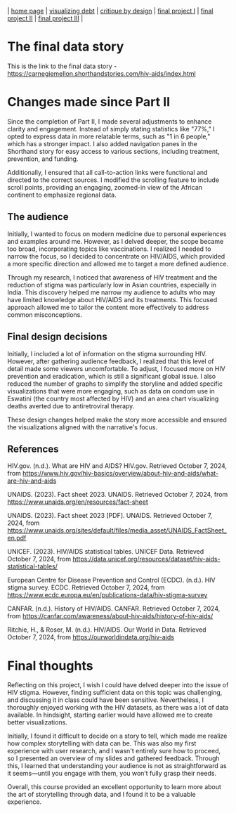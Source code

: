 | [home page](README.md) | [visualizing debt](visualizing-government-debt) | [critique by design](critique-by-design) | [final project I](final-project-part-one) | [final project II](final-project-part-two) | [final project III](final-project-part-three) |

# The final data story

This is the link to the final data story - 
https://carnegiemellon.shorthandstories.com/hiv-aids/index.html

# Changes made since Part II

Since the completion of Part II, I made several adjustments to enhance clarity and engagement. Instead of simply stating statistics like "77%," I opted to express data in more relatable terms, such as "1 in 6 people," which has a stronger impact. I also added navigation panes in the Shorthand story for easy access to various sections, including treatment, prevention, and funding.

Additionally, I ensured that all call-to-action links were functional and directed to the correct sources. I modified the scrolling feature to include scroll points, providing an engaging, zoomed-in view of the African continent to emphasize regional data.



## The audience

Initially, I wanted to focus on modern medicine due to personal experiences and examples around me. However, as I delved deeper, the scope became too broad, incorporating topics like vaccinations. I realized I needed to narrow the focus, so I decided to concentrate on HIV/AIDS, which provided a more specific direction and allowed me to target a more defined audience.

Through my research, I noticed that awareness of HIV treatment and the reduction of stigma was particularly low in Asian countries, especially in India. This discovery helped me narrow my audience to adults who may have limited knowledge about HIV/AIDS and its treatments. This focused approach allowed me to tailor the content more effectively to address common misconceptions.

## Final design decisions
Initially, I included a lot of information on the stigma surrounding HIV. However, after gathering audience feedback, I realized that this level of detail made some viewers uncomfortable. To adjust, I focused more on HIV prevention and eradication, which is still a significant global issue. I also reduced the number of graphs to simplify the storyline and added specific visualizations that were more engaging, such as data on condom use in Eswatini (the country most affected by HIV) and an area chart visualizing deaths averted due to antiretroviral therapy.

These design changes helped make the story more accessible and ensured the visualizations aligned with the narrative's focus.




## References


HIV.gov. (n.d.). What are HIV and AIDS? HIV.gov. Retrieved October 7, 2024, from https://www.hiv.gov/hiv-basics/overview/about-hiv-and-aids/what-are-hiv-and-aids

UNAIDS. (2023). Fact sheet 2023. UNAIDS. Retrieved October 7, 2024, from https://www.unaids.org/en/resources/fact-sheet

UNAIDS. (2023). Fact sheet 2023 [PDF]. UNAIDS. Retrieved October 7, 2024, from https://www.unaids.org/sites/default/files/media_asset/UNAIDS_FactSheet_en.pdf

UNICEF. (2023). HIV/AIDS statistical tables. UNICEF Data. Retrieved October 7, 2024, from https://data.unicef.org/resources/dataset/hiv-aids-statistical-tables/

European Centre for Disease Prevention and Control (ECDC). (n.d.). HIV stigma survey. ECDC. Retrieved October 7, 2024, from https://www.ecdc.europa.eu/en/publications-data/hiv-stigma-survey

CANFAR. (n.d.). History of HIV/AIDS. CANFAR. Retrieved October 7, 2024, from https://canfar.com/awareness/about-hiv-aids/history-of-hiv-aids/

Ritchie, H., & Roser, M. (n.d.). HIV/AIDS. Our World in Data. Retrieved October 7, 2024, from https://ourworldindata.org/hiv-aids




# Final thoughts


Reflecting on this project, I wish I could have delved deeper into the issue of HIV stigma. However, finding sufficient data on this topic was challenging, and discussing it in class could have been sensitive. Nevertheless, I thoroughly enjoyed working with the HIV datasets, as there was a lot of data available. In hindsight, starting earlier would have allowed me to create better visualizations.

Initially, I found it difficult to decide on a story to tell, which made me realize how complex storytelling with data can be. This was also my first experience with user research, and I wasn't entirely sure how to proceed, so I presented an overview of my slides and gathered feedback. Through this, I learned that understanding your audience is not as straightforward as it seems—until you engage with them, you won’t fully grasp their needs.

Overall, this course provided an excellent opportunity to learn more about the art of storytelling through data, and I found it to be a valuable experience.




